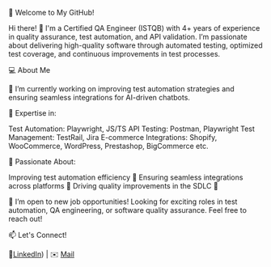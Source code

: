 🚀 Welcome to My GitHub!

Hi there! 👋 I'm a Certified QA Engineer (ISTQB) with 4+ years of experience in quality assurance, test automation, and API validation. I’m passionate about delivering high-quality software through automated testing, optimized test coverage, and continuous improvements in test processes.

💻 About Me

🔭 I’m currently working on improving test automation strategies and ensuring seamless integrations for AI-driven chatbots.

🔹 Expertise in:

Test Automation: Playwright, JS/TS
API Testing: Postman, Playwright
Test Management: TestRail, Jira
E-commerce Integrations: Shopify, WooCommerce, WordPress, Prestashop, BigCommerce etc.

🔹 Passionate About:

Improving test automation efficiency 🔄
Ensuring seamless integrations across platforms 🔗
Driving quality improvements in the SDLC 🚀


🚀 I’m open to new job opportunities! Looking for exciting roles in test automation, QA engineering, or software quality assurance. Feel free to reach out!

📫 Let's Connect!

🔗[LinkedIn](https://www.linkedin.com/in/emilia-konstankiewicz/)) | ✉️ [Mail](mailto:ekonstankiewicz@gmail.com)
